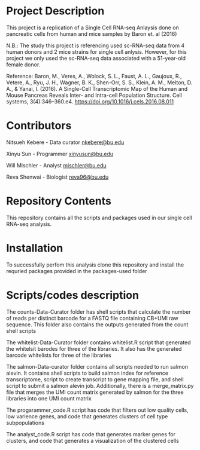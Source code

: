 # Project Description

This project is a replication of a Single Cell RNA-seq Anlaysis done on pancreatic cells from human and mice samples by Baron et. al (2016)

N.B.: The study this project is referencing used sc-RNA-seq data from 4 human donors and 2 mice strains for single cell anlysis. However, for this project we only used the sc-RNA-seq data associated with a 51-year-old female donor.

Reference:
Baron, M., Veres, A., Wolock, S. L., Faust, A. L., Gaujoux, R., Vetere, A., Ryu, J. H., Wagner, B. K., Shen-Orr, S. S., Klein, A. M., Melton, D. A., & Yanai, I. (2016). A Single-Cell Transcriptomic Map of the Human and Mouse Pancreas Reveals Inter- and Intra-cell Population Structure. Cell systems, 3(4):346–360.e4. https://doi.org/10.1016/j.cels.2016.08.011


# Contributors

Nitsueh Kebere - Data curator nkebere@bu.edu

Xinyu Sun - Programmer xinyusun@bu.edu

Will Mischler - Analyst mischler@bu.edu

Reva Shenwai - Biologist reva96@bu.edu


# Repository Contents

This repository contains all the scripts and packages used in our single cell RNA-seq analysis.

# Installation 

To successfully perfom this analysis clone this repository and install the requried packages provided in the packages-used folder 

# Scripts/codes description

The counts-Data-Curator folder has shell scripts that calculate the number of reads per distinct barcode for a FASTQ file containing CB+UMI raw sequence. This folder also contains the outputs generated from the count shell scripts 

The whitelist-Data-Curator folder contains whitelist.R script that generated the whitelsit barodes for three of the libraries.
It also has the generated barcode whitelists for three of the libraries 

The salmon-Data-curator folder contains all scripts needed to run salmon alevin. It contains shell scripts to build salmon index for reference transcriptome, script to create transcript to gene mapping file, and shell script to submit a salmon alevin job. Additionally, there is a merge_matrix.py file that merges the UMI count matrix generated by salmon for the three libraries into one UMI count matrix 

The progarammer_code.R script has code that filters out low quality cells, low varience genes, and code that generates clusters of cell type subpopulations

The analyst_code.R script has code that generates marker genes for clusters, and code that generates a visualization of the clustered cells

